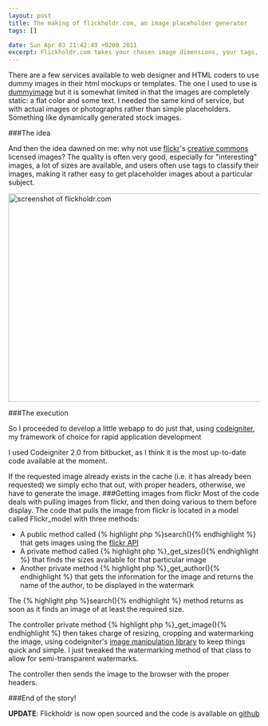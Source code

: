 ```yaml
--- 
layout: post
title: The making of flickholdr.com, an image placeholder generator
tags: []

date: Sun Apr 03 21:42:49 +0200 2011
excerpt: Flickholdr.com takes your chosen image dimensions, your tags, and returns Creative Commons licensed images from flickr that fit your criteria
---
```

There are a few services available to web designer and HTML coders to use dummy images in their html mockups or templates. The one I used to use is <a href="http://dummyimage.com">dummyimage</a> but it is somewhat limited in that the images are completely static: a flat color and some text. I needed the same kind of service, but with actual images or photographs rather than simple placeholders. Something like dynamically generated stock images.

###The idea

And then the idea dawned on me: why not use <a href="http://flickr.com">flickr</a>'s <a href="http://creativecommons.org/">creative commons</a> licensed images? The quality is often very good, especially for "interesting" images, a lot of sizes are available, and users often use tags to classify their images, making it rather easy to get placeholder images about a particular subject.

<a href="http://jfoucher.com/uploads/2011/03/FlickHoldr1.png"><img class="size-full wp-image-413" title="FlickHoldr" src="http://jfoucher.com/uploads/2011/03/FlickHoldr1.png" alt="screenshot of flickholdr.com" width="600" height="417" /></a>


###The execution

So I proceeded to develop a little webapp to do just that, using <a href="http://codeigniter.com">codeigniter</a>, my framework of choice for rapid application development

I used Codeigniter 2.0 from bitbucket, as I think it is the most up-to-date code available at the moment.

If the requested image already exists in the cache (i.e. it has already been requested) we simply echo that out, with proper headers, otherwise, we have to generate the image.
###Getting images from flickr
Most of the code deals with pulling images from flickr, and then doing various to them before display. The code that pulls the image from flickr is located in a model called Flickr_model with three methods:
* A public method called {% highlight php %}search(){% endhighlight %}  that gets images using the [flickr API](http://www.flickr.com/services/api/)
* A private method called {% highlight php %}_get_sizes(){% endhighlight %} that finds the sizes available for that particular image
* Another private method {% highlight php %}_get_author(){% endhighlight %} that gets the information for the image and returns the name of the author, to be displayed in the watermark

The {% highlight php %}search(){% endhighlight %} method returns as soon as it finds an image of at least the required size.

The controller private method {% highlight php %}_get_image(){% endhighlight %} then takes charge of resizing, cropping and watermarking the image, using codeigniter's <a title="Codeigniter image manipulation class manual" href="http://codeigniter.com/user_guide/libraries/image_lib.html">image manipulation library</a> to keep things quick and simple. I just tweaked the watermarking method of that class to allow for semi-transparent watermarks.

The controller then sends the image to the browser with the proper headers.

###End of the story!

**UPDATE**: Flickholdr is now open sourced and the code is available on [github](https://github.com/jfoucher/flickholdr)
